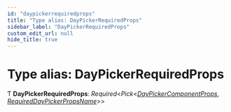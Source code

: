 ```yaml
---
id: "daypickerrequiredprops"
title: "Type alias: DayPickerRequiredProps"
sidebar_label: "DayPickerRequiredProps"
custom_edit_url: null
hide_title: true
---
```


# Type alias: DayPickerRequiredProps

Ƭ **DayPickerRequiredProps**: *Required*<*Pick*<[*DayPickerComponentProps*](../interfaces/daypickercomponentprops.md), [*RequiredDayPickerPropsName*](requireddaypickerpropsname.md)\>\>
